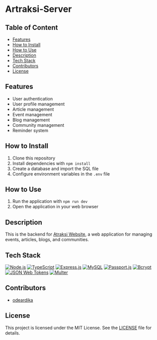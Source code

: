 # Artraksi-Server

## Table of Content

* [Features](#features)
* [How to Install](#how-to-install)
* [How to Use](#how-to-use)
* [Description](#description)
* [Tech Stack](#tech-stack)
* [Contributors](#contributors)
* [License](#license)

## Features

* User authentication
* User profile management
* Article management
* Event management
* Blog management
* Community management
* Reminder system

## How to Install

1. Clone this repository
2. Install dependencies with `npm install`
3. Create a database and import the SQL file
4. Configure environment variables in the `.env` file

## How to Use

1. Run the application with `npm run dev`
2. Open the application in your web browser

## Description
This is the backend for [Atraksi Website](https://github.com/odeardika/Artraksi), a web application for managing events, articles, blogs, and communities.

## Tech Stack

[![Node.js](https://img.shields.io/badge/node.js-6DA55F?style=for-the-badge&logo=node.js&logoColor=white)](https://nodejs.org/)
[![TypeScript](https://img.shields.io/badge/typescript-%23007ACC.svg?style=for-the-badge&logo=typescript&logoColor=white)](https://www.typescriptlang.org/)
[![Express.js](https://img.shields.io/badge/express.js-%23404d59.svg?style=for-the-badge)](https://expressjs.com/)
[![MySQL](https://img.shields.io/badge/mysql-%2300f.svg?style=for-the-badge&logo=mysql&logoColor=white)](https://www.mysql.com/)
[![Passport.js](https://img.shields.io/badge/Passport-black?style=for-the-badge&logo=Passport&logoColor=#034ea2)](http://www.passportjs.org/)
[![Bcrypt](https://img.shields.io/badge/bcrypt-%23E7B53C.svg?style=for-the-badge&logo=bcrypt&logoColor=white)](https://www.npmjs.com/package/bcrypt)
[![JSON Web Tokens](https://img.shields.io/badge/json%20web%20tokens-000000?style=for-the-badge&logo=JSON%20web%20tokens&logoColor=#000000)](https://jwt.io/)
[![Multer](https://img.shields.io/badge/multer-%2334A853.svg?style=for-the-badge&logo=multer&logoColor=white)](https://www.npmjs.com/package/multer)


## Contributors

* [odeardika](https://github.com/odeardika)

## License

This project is licensed under the MIT License. See the [LICENSE](LICENSE) file for details.

